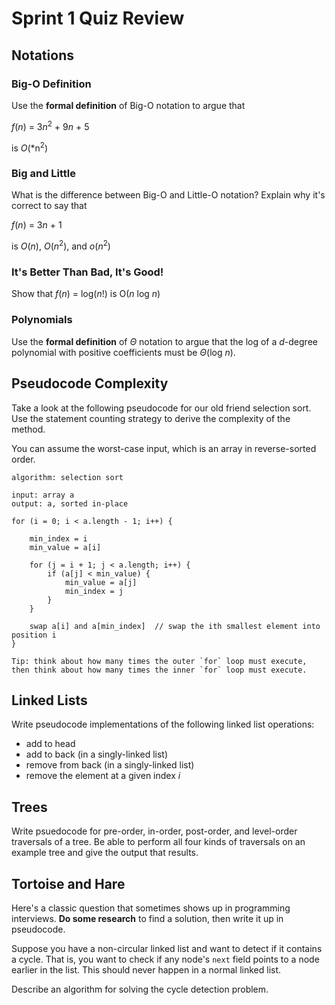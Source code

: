 # Sprint 1 Quiz Review

## Notations

### Big-O Definition
Use the **formal definition** of Big-O notation to argue that 

*f*(*n*) = 3*n*<sup>2</sup> + 9*n* + 5

is *O*(*n<sup>2</sup>)

### Big and Little
What is the difference between Big-O and Little-O notation? Explain why it's correct to say that 

*f*(*n*) = 3*n* + 1

is *O*(*n*), *O*(*n*<sup>2</sup>), and *o*(*n*<sup>2</sup>)

### It's Better Than Bad, It's Good!

Show that *f*(*n*) = log(*n*!) is O(*n* log *n*)

### Polynomials

Use the **formal definition** of *Θ* notation to argue that the log of a *d*-degree polynomial with positive coefficients must be
*Θ*(log *n*).

## Pseudocode Complexity

Take a look at the following pseudocode for our old friend selection sort. Use the statement counting strategy to derive the complexity
of the method.

You can assume the worst-case input, which is an array in reverse-sorted order.

```
algorithm: selection sort

input: array a
output: a, sorted in-place

for (i = 0; i < a.length - 1; i++) {

    min_index = i
    min_value = a[i]
    
    for (j = i + 1; j < a.length; i++) {
        if (a[j] < min_value) {
            min_value = a[j]
            min_index = j
        }
    }
    
    swap a[i] and a[min_index]  // swap the ith smallest element into position i
}

Tip: think about how many times the outer `for` loop must execute, then think about how many times the inner `for` loop must execute.
```

## Linked Lists

Write pseudocode implementations of the following linked list operations:

- add to head
- add to back (in a singly-linked list)
- remove from back (in a singly-linked list)
- remove the element at a given index *i*

## Trees

Write psuedocode for pre-order, in-order, post-order, and level-order traversals of a tree. Be able to perform all four kinds of
traversals on an example tree and give the output that results.

## Tortoise and Hare

Here's a classic question that sometimes shows up in programming interviews. **Do some research** to find a solution, then write
it up in pseudocode.

Suppose you have a non-circular linked list and want to detect if it contains a cycle. That is, you want to check if any node's `next` 
field points to a node earlier in the list. This should never happen in a normal linked list.

Describe an algorithm for solving the cycle detection problem.
